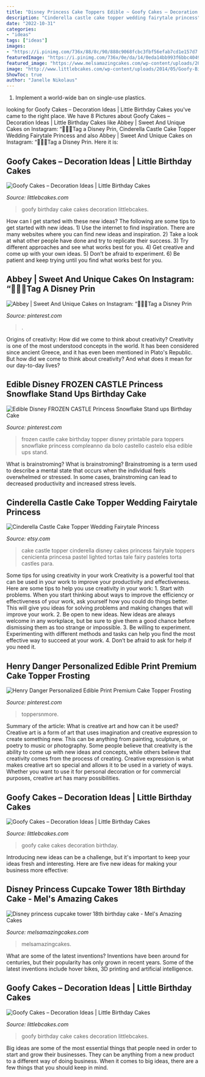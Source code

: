 ```yaml
---
title: "Disney Princess Cake Toppers Edible ~ Goofy Cakes – Decoration Ideas"
description: "Cinderella castle cake topper wedding fairytale princess"
date: "2022-10-31"
categories:
- "ideas"
tags: ["ideas"]
images:
- "https://i.pinimg.com/736x/88/8c/90/888c9068fcbc3fbf56efab7cd1e157d7.jpg"
featuredImage: "https://i.pinimg.com/736x/0e/da/14/0eda14bb993f6bbc40498bbf9dae9dca.jpg"
featured_image: "https://www.melsamazingcakes.com/wp-content/uploads/2017/01/IMG_8733-e1486279784563.jpg"
image: "http://www.littlebcakes.com/wp-content/uploads/2014/05/Goofy-Birthday-Cake-Ideas.jpg"
ShowToc: true
author: "Janelle Nikolaus"
---
```



1. Implement a world-wide ban on single-use plastics.

	

		
looking for Goofy Cakes – Decoration Ideas | Little Birthday Cakes you've came to the right place. We have 8 Pictures about Goofy Cakes – Decoration Ideas | Little Birthday Cakes like Abbey | Sweet And Unique Cakes on Instagram: “👸🏼💖Tag a Disney Prin, Cinderella Castle Cake Topper Wedding Fairytale Princess and also Abbey | Sweet And Unique Cakes on Instagram: “👸🏼💖Tag a Disney Prin. Here it is:
		
    
## Goofy Cakes – Decoration Ideas | Little Birthday Cakes

<img loading=lazy src="http://www.littlebcakes.com/wp-content/uploads/2014/05/Goofy-Birthday-Cake-Ideas.jpg" onerror="this.onerror=null;this.src='https://tse1.mm.bing.net/th?id=OIP.rfFzMx_ywWG3xk2JkqRnNAHaLJ&amp;pid=15.1';" alt="Goofy Cakes – Decoration Ideas | Little Birthday Cakes">

_Source: littlebcakes.com_

>goofy birthday cake cakes decoration littlebcakes. 

	

How can I get started with these new ideas?
The following are some tips to get started with new ideas. 1) Use the internet to find inspiration. There are many websites where you can find new ideas and inspiration. 2) Take a look at what other people have done and try to replicate their success. 3) Try different approaches and see what works best for you. 4) Get creative and come up with your own ideas. 5) Don’t be afraid to experiment. 6) Be patient and keep trying until you find what works best for you.

    
## Abbey | Sweet And Unique Cakes On Instagram: “👸🏼💖Tag A Disney Prin

<img loading=lazy src="https://i.pinimg.com/736x/88/8c/90/888c9068fcbc3fbf56efab7cd1e157d7.jpg" onerror="this.onerror=null;this.src='https://tse3.mm.bing.net/th?id=OIP.UBD5nWlllZH7OHq7DWWV6wHaHa&amp;pid=15.1';" alt="Abbey | Sweet And Unique Cakes on Instagram: “👸🏼💖Tag a Disney Prin">

_Source: pinterest.com_

>. 

	

Origins of creativity: How did we come to think about creativity?
Creativity is one of the most understood concepts in the world. It has been considered since ancient Greece, and it has even been mentioned in Plato's Republic. But how did we come to think about creativity? And what does it mean for our day-to-day lives?

    
## Edible Disney FROZEN CASTLE Princess Snowflake Stand Ups Birthday Cake

<img loading=lazy src="https://i.pinimg.com/736x/b8/0d/4b/b80d4b2829dc0f9bd00cdc6797987ba6--frozen-castle-birthday-cake-toppers.jpg" onerror="this.onerror=null;this.src='https://tse4.mm.bing.net/th?id=OIP.LrMcDglgoqaxthZ_4U0JXAHaKW&amp;pid=15.1';" alt="Edible Disney FROZEN CASTLE Princess Snowflake Stand ups Birthday Cake">

_Source: pinterest.com_

>frozen castle cake birthday topper disney printable para toppers snowflake princess compleanno da bolo castello castelo elsa edible ups stand. 

	

What is brainstroming?
What is brainstroming? Brainstroming is a term used to describe a mental state that occurs when the individual feels overwhelmed or stressed. In some cases, brainstroming can lead to decreased productivity and increased stress levels.

    
## Cinderella Castle Cake Topper Wedding Fairytale Princess

<img loading=lazy src="https://img0.etsystatic.com/019/0/8113254/il_fullxfull.497003252_pmxc.jpg" onerror="this.onerror=null;this.src='https://tse3.mm.bing.net/th?id=OIP.OQtkFzAUfCpdPJ_1PbDOaQHaJ5&amp;pid=15.1';" alt="Cinderella Castle Cake Topper Wedding Fairytale Princess">

_Source: etsy.com_

>cake castle topper cinderella disney cakes princess fairytale toppers cenicienta princesa pastel lighted tortas tale fairy pasteles torta castles para. 

	

Some tips for using creativity in your work
Creativity is a powerful tool that can be used in your work to improve your productivity and effectiveness. Here are some tips to help you use creativity in your work: 1. Start with problems. When you start thinking about ways to improve the efficiency or effectiveness of your work, ask yourself how you could do things better. This will give you ideas for solving problems and making changes that will improve your work. 2. Be open to new ideas. New ideas are always welcome in any workplace, but be sure to give them a good chance before dismissing them as too strange or impossible. 3. Be willing to experiment. Experimenting with different methods and tasks can help you find the most effective way to succeed at your work. 4. Don’t be afraid to ask for help if you need it.

    
## Henry Danger Personalized Edible Print Premium Cake Topper Frosting

<img loading=lazy src="https://i.pinimg.com/736x/0e/da/14/0eda14bb993f6bbc40498bbf9dae9dca.jpg" onerror="this.onerror=null;this.src='https://tse3.mm.bing.net/th?id=OIP.fZZXM4_iegupULfbBCdtWQHaHa&amp;pid=15.1';" alt="Henry Danger Personalized Edible Print Premium Cake Topper Frosting">

_Source: pinterest.com_

>toppersnmore. 

	

Summary of the article: What is creative art and how can it be used?
Creative art is a form of art that uses imagination and creative expression to create something new. This can be anything from painting, sculpture, or poetry to music or photography. Some people believe that creativity is the ability to come up with new ideas and concepts, while others believe that creativity comes from the process of creating. Creative expression is what makes creative art so special and allows it to be used in a variety of ways. Whether you want to use it for personal decoration or for commercial purposes, creative art has many possibilities.

    
## Goofy Cakes – Decoration Ideas | Little Birthday Cakes

<img loading=lazy src="http://www.littlebcakes.com/wp-content/uploads/2014/05/Goofy-Cake-Decoration.jpg" onerror="this.onerror=null;this.src='https://tse1.mm.bing.net/th?id=OIP.pkmhc5iWWePLwzQg71wg-AHaFj&amp;pid=15.1';" alt="Goofy Cakes – Decoration Ideas | Little Birthday Cakes">

_Source: littlebcakes.com_

>goofy cake cakes decoration birthday. 

	

Introducing new ideas can be a challenge, but it's important to keep your ideas fresh and interesting. Here are five new ideas for making your business more effective:

    
## Disney Princess Cupcake Tower 18th Birthday Cake - Mel&#039;s Amazing Cakes

<img loading=lazy src="https://www.melsamazingcakes.com/wp-content/uploads/2017/01/IMG_8733-e1486279784563.jpg" onerror="this.onerror=null;this.src='https://tse2.mm.bing.net/th?id=OIP.cQ8AFSWkoKc7jHtKgfsPoQHaJ-&amp;pid=15.1';" alt="Disney princess cupcake tower 18th birthday cake - Mel&#039;s Amazing Cakes">

_Source: melsamazingcakes.com_

>melsamazingcakes. 

	

What are some of the latest inventions?
Inventions have been around for centuries, but their popularity has only grown in recent years. Some of the latest inventions include hover bikes, 3D printing and artificial intelligence.

    
## Goofy Cakes – Decoration Ideas | Little Birthday Cakes

<img loading=lazy src="http://www.littlebcakes.com/wp-content/uploads/2014/05/Goofy-Birthday-Cake-Ideas-680x1024.jpg" onerror="this.onerror=null;this.src='https://tse4.mm.bing.net/th?id=OIP.5zK4xsaaMcemqGSuIwClUAHaLJ&amp;pid=15.1';" alt="Goofy Cakes – Decoration Ideas | Little Birthday Cakes">

_Source: littlebcakes.com_

>goofy birthday cake cakes decoration littlebcakes. 

	

Big ideas are some of the most essential things that people need in order to start and grow their businesses. They can be anything from a new product to a different way of doing business. When it comes to big ideas, there are a few things that you should keep in mind. 

